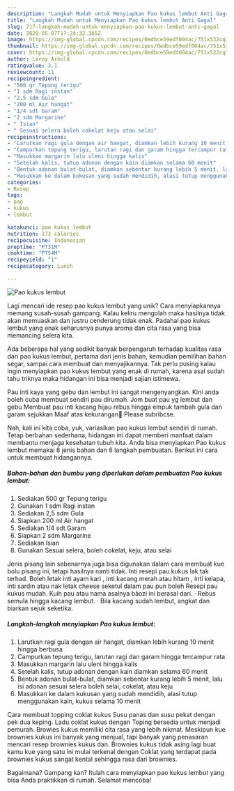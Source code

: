 ```yaml
---
description: "Langkah Mudah untuk Menyiapkan Pao kukus lembut Anti Gagal"
title: "Langkah Mudah untuk Menyiapkan Pao kukus lembut Anti Gagal"
slug: 717-langkah-mudah-untuk-menyiapkan-pao-kukus-lembut-anti-gagal
date: 2020-05-07T17:24:32.365Z
image: https://img-global.cpcdn.com/recipes/0edbce59edf004ac/751x532cq70/pao-kukus-lembut-foto-resep-utama.jpg
thumbnail: https://img-global.cpcdn.com/recipes/0edbce59edf004ac/751x532cq70/pao-kukus-lembut-foto-resep-utama.jpg
cover: https://img-global.cpcdn.com/recipes/0edbce59edf004ac/751x532cq70/pao-kukus-lembut-foto-resep-utama.jpg
author: Leroy Arnold
ratingvalue: 3.1
reviewcount: 11
recipeingredient:
- "500 gr Tepung terigu"
- "1 sdm Ragi instan"
- "2,5 sdm Gula"
- "200 ml Air hangat"
- "1/4 sdt Garam"
- "2 sdm Margarine"
- " Isian"
- " Sesuai selera boleh cokelat keju atau selai"
recipeinstructions:
- "Larutkan ragi gula dengan air hangat, diamkan lebih kurang 10 menit hingga berbusa"
- "Campurkan tepung terigu, larutan ragi dan garam hingga tercampur rata"
- "Masukkan margarin lalu uleni hingga kalis"
- "Setelah kalis, tutup adonan dengan kain diamkan selama 60 menit"
- "Bentuk adonan bulat-bulat, diamkan sebentar kurang lebih 5 menit, lalu isi adonan sesuai selera boleh selai, cokelat, atau keju"
- "Masukkan ke dalam kukusan yang sudah mendidih, alasi tutup menggunakan kain, kukus selama 10 menit"
categories:
- Resep
tags:
- pao
- kukus
- lembut

katakunci: pao kukus lembut 
nutrition: 173 calories
recipecuisine: Indonesian
preptime: "PT31M"
cooktime: "PT54M"
recipeyield: "1"
recipecategory: Lunch

---
```



![Pao kukus lembut](https://img-global.cpcdn.com/recipes/0edbce59edf004ac/751x532cq70/pao-kukus-lembut-foto-resep-utama.jpg)

Lagi mencari ide resep pao kukus lembut yang unik? Cara menyiapkannya memang susah-susah gampang. Kalau keliru mengolah maka hasilnya tidak akan memuaskan dan justru cenderung tidak enak. Padahal pao kukus lembut yang enak seharusnya punya aroma dan cita rasa yang bisa memancing selera kita.

Ada beberapa hal yang sedikit banyak berpengaruh terhadap kualitas rasa dari pao kukus lembut, pertama dari jenis bahan, kemudian pemilihan bahan segar, sampai cara membuat dan menyajikannya. Tak perlu pusing kalau ingin menyiapkan pao kukus lembut yang enak di rumah, karena asal sudah tahu triknya maka hidangan ini bisa menjadi sajian istimewa.

Pau inti kaya yang gebu dan lembut ini sangat mengenyangkan. Kini anda boleh cuba membuat sendiri pau dirumah. Jom buat pau yg lembut dan gebu Membuat pau inti kacang hijau rebus hingga empuk tambah gula dan garam sejukkan Maaf atas kekurangan🙏 Please subribcse.


Nah, kali ini kita coba, yuk, variasikan pao kukus lembut sendiri di rumah. Tetap berbahan sederhana, hidangan ini dapat memberi manfaat dalam membantu menjaga kesehatan tubuh kita. Anda bisa menyiapkan Pao kukus lembut memakai 8 jenis bahan dan 6 langkah pembuatan. Berikut ini cara untuk membuat hidangannya.

<!--inarticleads1-->

##### Bahan-bahan dan bumbu yang diperlukan dalam pembuatan Pao kukus lembut:

1. Sediakan 500 gr Tepung terigu
1. Gunakan 1 sdm Ragi instan
1. Sediakan 2,5 sdm Gula
1. Siapkan 200 ml Air hangat
1. Sediakan 1/4 sdt Garam
1. Siapkan 2 sdm Margarine
1. Sediakan  Isian
1. Gunakan  Sesuai selera, boleh cokelat, keju, atau selai


Jenis pisang lain sebenarnya juga bisa digunakan dalam cara membuat kue bolu pisang ini, tetapi hasilnya nanti tidak. Inti resepi pau kukus lak tak terhad. Boleh letak inti ayam kari , inti kacang merah atau hitam , inti kelapa, inti sardin atau nak letak cheese seketul dalam pau pun boleh Resepi pau kukus mudah. Kuih pau atau nama asalnya bāozi ini berasal dari. · Rebus semula hingga kacang lembut. · Bila kacang sudah lembut, angkat dan biarkan sejuk seketika. 

<!--inarticleads2-->

##### Langkah-langkah menyiapkan Pao kukus lembut:

1. Larutkan ragi gula dengan air hangat, diamkan lebih kurang 10 menit hingga berbusa
1. Campurkan tepung terigu, larutan ragi dan garam hingga tercampur rata
1. Masukkan margarin lalu uleni hingga kalis
1. Setelah kalis, tutup adonan dengan kain diamkan selama 60 menit
1. Bentuk adonan bulat-bulat, diamkan sebentar kurang lebih 5 menit, lalu isi adonan sesuai selera boleh selai, cokelat, atau keju
1. Masukkan ke dalam kukusan yang sudah mendidih, alasi tutup menggunakan kain, kukus selama 10 menit


Cara membuat topping coklat kukus Susu panas dan susu pekat dengan pek dua keping. Ladu coklat kukus dengan Toping bersedia untuk menjadi pemurah. Browies kukus memiliki cita rasa yang lebih nikmat. Meskipun kue brownies kukus ini banyak yang menjual, tapi banyak yang penasaran mencari resep brownies kukus dan. Brownies kukus tidak asing lagi buat kamu kue yang satu ini mulai terkenal dengan Coklat yang terdapat pada brownies kukus sangat kental sehingga rasa dari brownies. 

Bagaimana? Gampang kan? Itulah cara menyiapkan pao kukus lembut yang bisa Anda praktikkan di rumah. Selamat mencoba!
